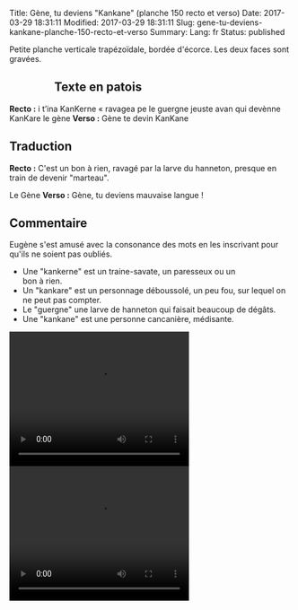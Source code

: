 Title: Gène, tu deviens "Kankane" (planche 150 recto et verso)
Date: 2017-03-29 18:31:11
Modified: 2017-03-29 18:31:11
Slug: gene-tu-deviens-kankane-planche-150-recto-et-verso
Summary: 
Lang: fr
Status: published

Petite planche verticale trapézoïdale, bordée d'écorce. Les deux faces sont gravées.

<figure class="image-block" style="float: left;">
  <img alt="" src="{static}/images/planche_150_recto.png">
  <figcaption style="max-width: 367px"></figcaption>
</figure>



## Texte en patois
**Recto :** i t’ina KanKerne  « ravagea pe le guergne jeuste avan qui devènne KanKare  	  le  gène
**Verso :**  Gène te devin KanKane

## Traduction
**Recto :**  C'est un bon à rien, ravagé par la larve du hanneton, presque en train de devenir "marteau".

Le Gène
**Verso :**  Gène, tu deviens mauvaise langue !


## Commentaire
Eugène s'est amusé avec la consonance des mots en les inscrivant pour qu'ils ne soient pas oubliés.
<figure class="image-block" style="float: right;">
  <img alt="" src="{static}/images/planche_150_verso.png">
  <figcaption style="max-width: 334px"></figcaption>
</figure>

- Une "kankerne" est un traine-savate, un paresseux ou un bon à rien.
- Un "kankare" est un personnage déboussolé, un peu fou, sur lequel on ne peut pas compter.
- Le "guergne" une larve de hanneton qui faisait beaucoup de dégâts.
- Une "kankane" est une personne cancanière, médisante.



<video width="320" height="240" controls>
  <source src="{static}/videos/video_150.mp4" type="video/mp4">
</video>

<video width="320" height="240" controls>
  <source src="{static}/videos/video_150bis.mp4" type="video/mp4">
</video>
